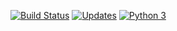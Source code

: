 [![Build Status](https://app.travis-ci.com/ch-soares/curso-django.svg?branch=main)](https://app.travis-ci.com/ch-soares/curso-django)
[![Updates](https://pyup.io/repos/github/ch-soares/curso-django/shield.svg)](https://pyup.io/repos/github/ch-soares/curso-django/)
[![Python 3](https://pyup.io/repos/github/ch-soares/curso-django/python-3-shield.svg)](https://pyup.io/repos/github/ch-soares/curso-django/)
